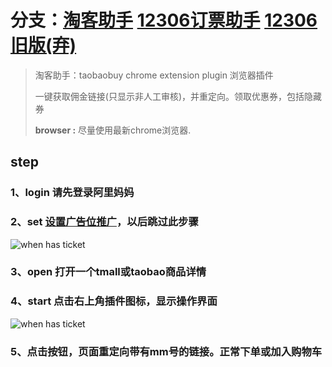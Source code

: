 # 分支：[淘客助手](https://github.com/ouqinglai/12306buy/tree/taobaobuy) [12306订票助手](https://github.com/ouqinglai/12306buy) [12306旧版(弃)](https://github.com/ouqinglai/12306buy/tree/old_dama)

> 淘客助手：taobaobuy chrome extension plugin 浏览器插件
>
> 一键获取佣金链接(只显示非人工审核)，并重定向。领取优惠券，包括隐藏券
>
> **browser :** 尽量使用最新chrome浏览器.

## step

### 1、login 请先登录阿里妈妈

### 2、set [设置广告位推广](http://pub.alimama.com/myunion.htm?spm=0.0.0.0.NnFGk2#!/manage/site/site?spm=0.0.0.0.NnFGk2&tab=4&toPage=1)，以后跳过此步骤
![when has ticket](https://github.com/ouqinglai/12306buy/blob/taobaobuy/screenshot/register.png)

### 3、open 打开一个tmall或taobao商品详情

### 4、start 点击右上角插件图标，显示操作界面
![when has ticket](https://github.com/ouqinglai/12306buy/blob/taobaobuy/screenshot/main.png)

### 5、点击按钮，页面重定向带有mm号的链接。正常下单或加入购物车